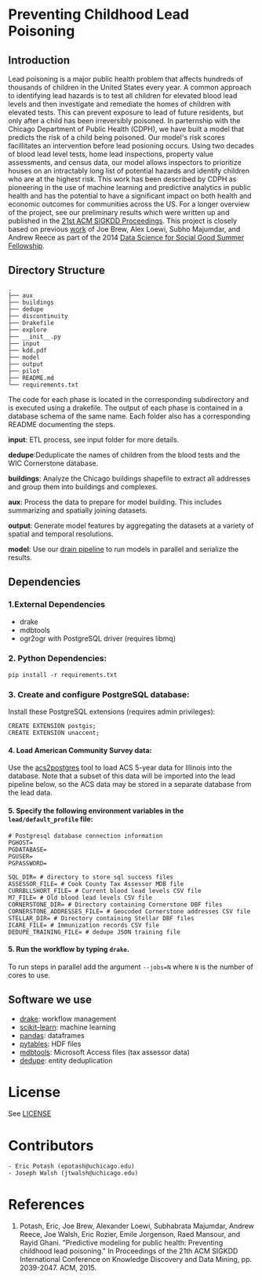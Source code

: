 Preventing Childhood Lead Poisoning
====

## Introduction

Lead poisoning is a major public health problem that affects hundreds of thousands of children in the United States every
year. A common approach to identifying lead hazards is to test all children for elevated blood lead levels and then investigate
and remediate the homes of children with elevated tests. This can prevent exposure to lead of future residents,
but only after a child has been irreversibly poisoned. In parternship with the Chicago Department of Public
Health (CDPH),  we have built a model that predicts the risk of a child being poisoned. Our model's risk scores facillitates
an intervention before lead posioning occurs. Using two decades of blood lead level tests, home lead inspections, property value assessments,
and census data, our model allows inspectors to prioritize houses on an intractably long list of potential hazards
and identify children who are at the highest risk. This work has been described by CDPH as pioneering in the use
of machine learning and predictive analytics in public health and has the potential to have a significant impact on both
health and economic outcomes for communities across the US. For a longer overview of the project, see our preliminary results which were written up and
published in the [21st ACM SIGKDD Proceedings](https://github.com/dssg/lead-public/raw/master/kdd.pdf). This project is closely based on previous
[work](https://dssg.uchicago.edu/project/predictive-analytics-to-prevent-lead-poisoning-in-children/) of Joe Brew, Alex Loewi, Subho Majumdar, and Andrew Reece
as part of the 2014 [Data Science for Social Good Summer Fellowship](http://dssg.uchicago.edu).

## Directory Structure

```
.
├── aux
├── buildings
├── dedupe
├── discontinuity
├── Drakefile
├── explore
├── __init__.py
├── input
├── kdd.pdf
├── model
├── output
├── pilot
├── README.md
└── requirements.txt
```
The code for each phase is located in the corresponding subdirectory and is executed using a drakefile.
The output of each phase is contained in a database schema of the same name. Each folder also has a
corresponding README documenting the steps.

**input**: ETL process, see input folder for more details.

**dedupe**:Deduplicate the names of children from the blood tests and the WIC Cornerstone database.

**buildings**: Analyze the Chicago buildings shapefile to extract all addresses and group them into buildings and complexes.

**aux**: Process the data to prepare for model building. This includes summarizing and spatially joining datasets.

**output**: Generate model features by aggregating the datasets at a variety of spatial and temporal resolutions.

**model**: Use our [drain pipeline](https://github.com/dssg/drain/) to run models in parallel and serialize the results.


## Dependencies

### 1.External Dependencies

- drake
- mdbtools
- ogr2ogr with PostgreSQL driver (requires libmq)

### 2. Python Dependencies:
```
pip install -r requirements.txt
```
### 3. Create and configure PostgreSQL database:
Install these PostgreSQL extensions (requires admin privileges):
```
CREATE EXTENSION postgis;
CREATE EXTENSION unaccent;
```

#### 4. Load American Community Survey data:
Use the [acs2postgres](https://github.com/dssg/acs2postgres) tool to load ACS 5-year data for Illinois into the database.
Note that a subset of this data will be imported into the lead pipeline below, so the ACS data may be stored in a separate database from the lead data.

#### 5. Specify the following environment variables in the `lead/default_profile` file:
```
# Postgresql database connection information
PGHOST=
PGDATABASE=
PGUSER=
PGPASSWORD=

SQL_DIR= # directory to store sql success files
ASSESSOR_FILE= # Cook County Tax Assessor MDB file
CURRBLLSHORT_FILE= # Current blood lead levels CSV file
M7_FILE= # Old blood lead levels CSV file
CORNERSTONE_DIR= # Directory containing Cornerstone DBF files
CORNERSTONE_ADDRESSES_FILE= # Geocoded Cornerstone addresses CSV file
STELLAR_DIR= # Directory containing Stellar DBF files
ICARE_FILE= # Immunization records CSV file
DEDUPE_TRAINING_FILE= # dedupe JSON training file
```
#### 5. Run the workflow by typing `drake`.
To run steps in parallel add the argument `--jobs=N` where `N` is the number of cores to use.

## Software we use
  - [drake](https://github.com/Factual/drake): workflow management
  - [scikit-learn](http://scikit-learn.org/): machine learning
  - [pandas](http://pandas.pydata.org/): dataframes
  - [pytables](http://www.pytables.org/): HDF files
  - [mdbtools](https://github.com/brianb/mdbtools): Microsoft Access files (tax assessor data)
  - [dedupe](https://github.com/datamade/dedupe): entity deduplication


# License

See [LICENSE](https://raw.githubusercontent.com/dssg/public-lead/master/LICENSE)

# Contributors
    - Eric Potash (epotash@uchicago.edu)
    - Joseph Walsh (jtwalsh@uchicago.edu)

# References
 1. Potash, Eric, Joe Brew, Alexander Loewi, Subhabrata Majumdar, Andrew Reece, Joe Walsh, Eric Rozier, Emile Jorgenson, Raed Mansour, and Rayid Ghani. "Predictive modeling for public health: Preventing childhood lead poisoning." In Proceedings of the 21th ACM SIGKDD International Conference on Knowledge Discovery and Data Mining, pp. 2039-2047. ACM, 2015.
